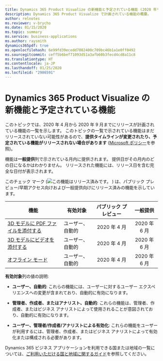 ```yaml
---
title: Dynamics 365 Product Visualize の新機能と予定されている機能 (2020 年リリース ウェーブ 1)
description: Dynamics 365 Product Visualize で計画されている機能の概要。
author: relnotes
ms.reviewer: v-brycho
ms.date: 01/15/2020
ms.topic: summary
ms.service: business-applications
ms.author: raysmith
dynamics365pdf: true
ms.openlocfilehash: 6e99fd39ecedd7082400c709bc46b1a1e0ff0492
ms.sourcegitcommit: ceff5b6bef71093d51a3afb60b3fecd4cd8a11c8
ms.translationtype: HT
ms.contentlocale: ja-JP
ms.lasthandoff: 01/25/2020
ms.locfileid: "2986591"
---
```

# <a name="whats-new-and-planned-for-dynamics-365-product-visualize"></a>Dynamics 365 Product Visualize の新機能と予定されている機能

このトピックでは、2020 年 4 月から 2020 年 9 月までにリリースが計画されている機能の一覧を示します。 このトピックの一覧で示されている機能はまだリリースされていない可能性があるので、**提供タイムラインが変更されたり、予定されている機能がリリースされない場合があります** ([Microsoft ポリシー](https://go.microsoft.com/fwlink/p/?linkid=2007332)を参照)。

機能は**一般提供**列で示されている月内に提供されます。 提供日がその月内のどの日になるかはわかりません。 リリースされた機能には、リリース日を含む完全な日付が表示されます。

このチェック マーク (![この機能はリリース済みです。](/dynamics365-release-plan/media/green-checkmark.png "この機能はリリース済みです。") ) は、パブリック プレビュー/早期アクセス向けおよび一般提供向けにリリース済みの機能を示しています。

| 機能    | 有効対象    |  パブリック プレビュー |  一般提供 | 
| ---------- |---------------- | :---------------: |:--------------: |
 | [3D モデルに PDF ファイルを添付する](attach-pdf-file-3d-model.md) | ユーザー、自動的 | 2020 年 4 月|2020 年 6 月 | 
 | [3D モデルにビデオを添付する](attach-video-3d-model.md) | ユーザー、自動的 | 2020 年 4 月|2020 年 6 月 | 
 | [オフライン モード](offline-mode.md) | ユーザー、自動的 | 2020 年 4 月|2020 年 6 月 | 

**有効対象**列の値の説明:

- **ユーザー、自動的**: これらの機能には、ユーザーに対するユーザー エクスペリエンスへの変更が含まれており、自動的に有効になります。

- **管理者、作成者、またはアナリスト、自動的**: これらの機能は、管理者、作成者、またはビジネス アナリストによって使用されることが意図されており、自動的に有効になります。

- **ユーザー、管理者/作成者/アナリストによる有効化**: これらの機能をユーザーが利用するには、管理者、作成者、またはビジネス アナリストによって有効化または構成される必要があります。


Dynamics 365 ビジネス アプリケーションを利用できる国または地域の一覧については、[ご利用いただける国と地域に関するガイド](https://aka.ms/dynamics_365_international_availability_deck)を参照してください。 
